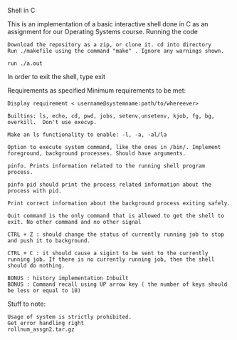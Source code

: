 Shell in C

This is an implementation of a basic interactive shell done in C as an assignment for our Operating Systems course.
Running the code

    Download the repository as a zip, or clone it. cd into directory
    Run ./makefile using the command "make" . Ignore any warnings shown.

    run ./a.out

In order to exit the shell, type exit

Requirements as specified
Minimum requirements to be met:

    Display requirement < username@systemname:path/to/whereever>

    Builtins: ls, echo, cd, pwd, jobs, setenv,unsetenv, kjob, fg, bg, overkill.  Don't use execvp.

    Make an ls functionality to enable: -l, -a, -al/la

    Option to execute system command, like the ones in /bin/. Implement foreground, background processes. Should have arguments.

    pinfo. Prints information related to the running shell program process.

    pinfo pid should print the process related information about the process with pid.

    Print correct information about the background process exiting safely.  

    Quit command is the only command that is allowed to get the shell to exit. No other command and no other signal

    CTRL + Z : should change the status of currently running job to stop and push it to background.

    CTRL + C : it should cause a sigint to be sent to the currently running job. If there is no currently running job, then the shell should do nothing.

    BONUS : history implementation Inbuilt
    BONUS : Command recall using UP arrow key ( the number of keys should be less or equal to 10)
    
Stuff to note:

    Usage of system is strictly prohibited.
    Get error handling right
    rollnum_assgn2.tar.gz
